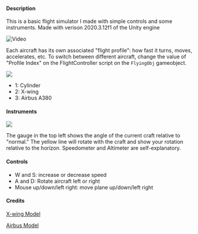 #### Description

This is a basic flight simulator I made with simple controls and some instruments. Made with verison 2020.3.12f1 of the Unity engine

![Video](https://i.ibb.co/GCZfysP/display-gif.gif)


Each aircraft has its own associated "flight profile": how fast it turns, moves,
accelerates, etc. To switch between different aircraft, change the value of "Profile Index" on the FlightController script on the `FlyingObj` gameobject.

![](https://i.imgur.com/h52Essz.png)

* 1: Cylinder
* 2: X-wing
* 3: Airbus A380

#### Instruments

![](https://i.imgur.com/0bYu88R.png)

The gauge in the top left shows the angle of the current craft relative to "normal." The yellow line will rotate with the craft and show your rotation relative to the horizon. Speedometer and Altimeter are self-explanatory. 

#### Controls

* W and S: increase or decrease speed
* A and D: Rotate aircraft left or right
* Mouse up/down/left right: move plane up/down/left right

#### Credits

[X-wing Model](https://sketchfab.com/3d-models/x-wing-game-res-uhuZnTJCksW96EYFa92KVZhMY2b)

[Airbus Model](https://sketchfab.com/3d-models/airbus-a380-4dbb5e4cbc7b42fbb74c3bde5491b165)

